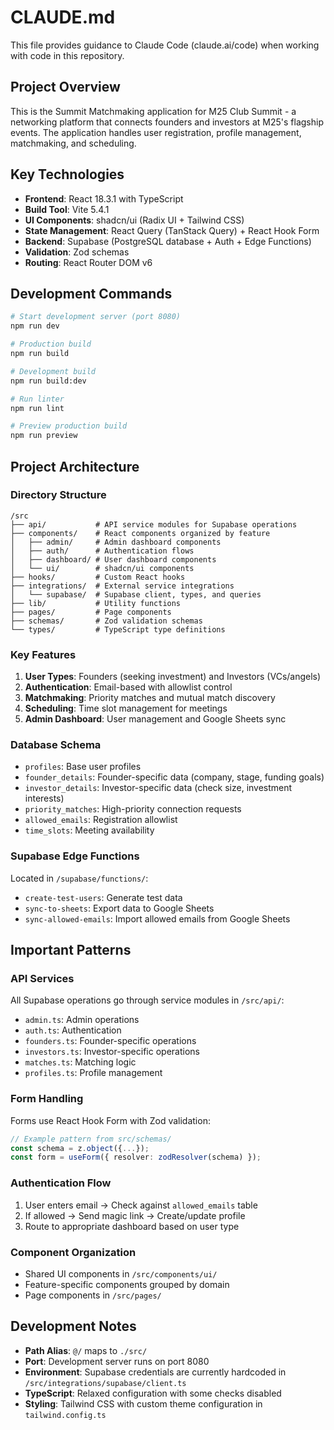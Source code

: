 # CLAUDE.md

This file provides guidance to Claude Code (claude.ai/code) when working with code in this repository.

## Project Overview

This is the Summit Matchmaking application for M25 Club Summit - a networking platform that connects founders and investors at M25's flagship events. The application handles user registration, profile management, matchmaking, and scheduling.

## Key Technologies

- **Frontend**: React 18.3.1 with TypeScript
- **Build Tool**: Vite 5.4.1
- **UI Components**: shadcn/ui (Radix UI + Tailwind CSS)
- **State Management**: React Query (TanStack Query) + React Hook Form
- **Backend**: Supabase (PostgreSQL database + Auth + Edge Functions)
- **Validation**: Zod schemas
- **Routing**: React Router DOM v6

## Development Commands

```bash
# Start development server (port 8080)
npm run dev

# Production build
npm run build

# Development build
npm run build:dev

# Run linter
npm run lint

# Preview production build
npm run preview
```

## Project Architecture

### Directory Structure
```
/src
├── api/           # API service modules for Supabase operations
├── components/    # React components organized by feature
│   ├── admin/     # Admin dashboard components
│   ├── auth/      # Authentication flows
│   ├── dashboard/ # User dashboard components
│   └── ui/        # shadcn/ui components
├── hooks/         # Custom React hooks
├── integrations/  # External service integrations
│   └── supabase/  # Supabase client, types, and queries
├── lib/           # Utility functions
├── pages/         # Page components
├── schemas/       # Zod validation schemas
└── types/         # TypeScript type definitions
```

### Key Features

1. **User Types**: Founders (seeking investment) and Investors (VCs/angels)
2. **Authentication**: Email-based with allowlist control
3. **Matchmaking**: Priority matches and mutual match discovery
4. **Scheduling**: Time slot management for meetings
5. **Admin Dashboard**: User management and Google Sheets sync

### Database Schema

- `profiles`: Base user profiles
- `founder_details`: Founder-specific data (company, stage, funding goals)
- `investor_details`: Investor-specific data (check size, investment interests)
- `priority_matches`: High-priority connection requests
- `allowed_emails`: Registration allowlist
- `time_slots`: Meeting availability

### Supabase Edge Functions

Located in `/supabase/functions/`:
- `create-test-users`: Generate test data
- `sync-to-sheets`: Export data to Google Sheets
- `sync-allowed-emails`: Import allowed emails from Google Sheets

## Important Patterns

### API Services
All Supabase operations go through service modules in `/src/api/`:
- `admin.ts`: Admin operations
- `auth.ts`: Authentication
- `founders.ts`: Founder-specific operations
- `investors.ts`: Investor-specific operations
- `matches.ts`: Matching logic
- `profiles.ts`: Profile management

### Form Handling
Forms use React Hook Form with Zod validation:
```typescript
// Example pattern from src/schemas/
const schema = z.object({...});
const form = useForm({ resolver: zodResolver(schema) });
```

### Authentication Flow
1. User enters email → Check against `allowed_emails` table
2. If allowed → Send magic link → Create/update profile
3. Route to appropriate dashboard based on user type

### Component Organization
- Shared UI components in `/src/components/ui/`
- Feature-specific components grouped by domain
- Page components in `/src/pages/`

## Development Notes

- **Path Alias**: `@/` maps to `./src/`
- **Port**: Development server runs on port 8080
- **Environment**: Supabase credentials are currently hardcoded in `/src/integrations/supabase/client.ts`
- **TypeScript**: Relaxed configuration with some checks disabled
- **Styling**: Tailwind CSS with custom theme configuration in `tailwind.config.ts`